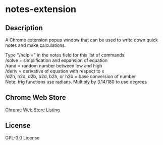 # notes-extension
## Description
A Chrome extension popup window that can be used to write down quick notes and make calculations.  

Type "/help =" in the notes field for this list of commands:  
/solve <equation> = simplification and expansion of equation  
/rand <low> <high> = random number between low and high  
/deriv <equation> = derivative of equation with respect to x  
/d2h, h2d, d2b, b2d, b2h, or h2b <number> = base conversion of number  
Note: trig functions use radians. Multiply by 3.14/180 to use degrees  
## Chrome Web Store
[Chrome Web Store Listing](https://chrome.google.com/webstore/detail/notes/mmpafhpdjeiogbfmncenmkbemhacfcge)
## License
GPL-3.0 License
